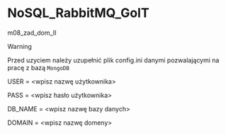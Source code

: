 # NoSQL_RabbitMQ_GoIT
 m08_zad_dom_II

> [!WARNING]
> Przed uzyciem należy uzupełnić plik config.ini danymi pozwalającymi na pracę z bazą `MongoDB`
>
> USER = <wpisz nazwę użytkownika>
> 
> PASS = <wpisz hasło użytkownika>
> 
> DB_NAME = <wpisz nazwę bazy danych>
> 
> DOMAIN = <wpisz nazwę domeny>